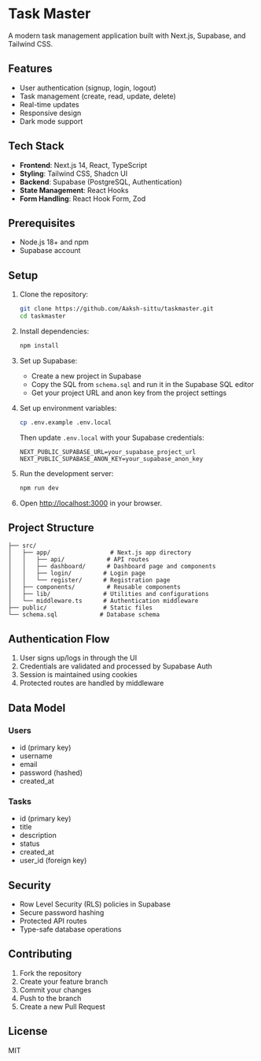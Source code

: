 # Task Master

A modern task management application built with Next.js, Supabase, and Tailwind CSS.

## Features

- User authentication (signup, login, logout)
- Task management (create, read, update, delete)
- Real-time updates
- Responsive design
- Dark mode support

## Tech Stack

- **Frontend**: Next.js 14, React, TypeScript
- **Styling**: Tailwind CSS, Shadcn UI
- **Backend**: Supabase (PostgreSQL, Authentication)
- **State Management**: React Hooks
- **Form Handling**: React Hook Form, Zod

## Prerequisites

- Node.js 18+ and npm
- Supabase account

## Setup

1. Clone the repository:
   ```bash
   git clone https://github.com/Aaksh-sittu/taskmaster.git
   cd taskmaster
   ```

2. Install dependencies:
   ```bash
   npm install
   ```

3. Set up Supabase:
   - Create a new project in Supabase
   - Copy the SQL from `schema.sql` and run it in the Supabase SQL editor
   - Get your project URL and anon key from the project settings

4. Set up environment variables:
   ```bash
   cp .env.example .env.local
   ```
   Then update `.env.local` with your Supabase credentials:
   ```
   NEXT_PUBLIC_SUPABASE_URL=your_supabase_project_url
   NEXT_PUBLIC_SUPABASE_ANON_KEY=your_supabase_anon_key
   ```

5. Run the development server:
   ```bash
   npm run dev
   ```

6. Open [http://localhost:3000](http://localhost:3000) in your browser.

## Project Structure

```
├── src/
│   ├── app/                 # Next.js app directory
│   │   ├── api/            # API routes
│   │   ├── dashboard/      # Dashboard page and components
│   │   ├── login/         # Login page
│   │   └── register/      # Registration page
│   ├── components/         # Reusable components
│   ├── lib/               # Utilities and configurations
│   └── middleware.ts      # Authentication middleware
├── public/                # Static files
└── schema.sql            # Database schema
```

## Authentication Flow

1. User signs up/logs in through the UI
2. Credentials are validated and processed by Supabase Auth
3. Session is maintained using cookies
4. Protected routes are handled by middleware

## Data Model

### Users
- id (primary key)
- username
- email
- password (hashed)
- created_at

### Tasks
- id (primary key)
- title
- description
- status
- created_at
- user_id (foreign key)

## Security

- Row Level Security (RLS) policies in Supabase
- Secure password hashing
- Protected API routes
- Type-safe database operations

## Contributing

1. Fork the repository
2. Create your feature branch
3. Commit your changes
4. Push to the branch
5. Create a new Pull Request

## License

MIT
